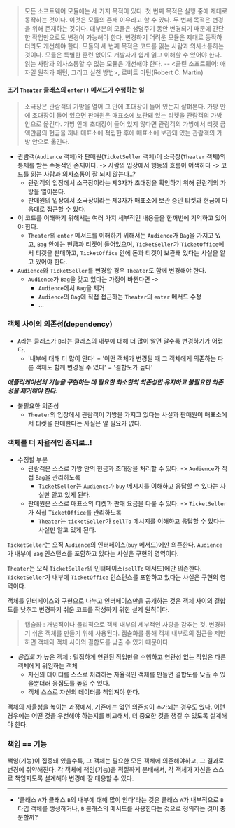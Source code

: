 >모든 소프트웨어 모듈에는 세 가지 목적이 있다. 첫 번째 목적은 실행 중에 제대로 동작하는 것이다. 이것은 모듈의 존재 이유라고 할 수 있다.
>두 번째 목적은 변경을 위해 존재하는 것이다. 대부분의 모듈은 생명주기 동안 변경되기 때문에 간단한 작업만으로도 변경이 가능해야 한다. 변경하기 어려운 모듈은 제대로 동작하더라도 개선해야 한다.
>모듈의 세 번째 목적은 코드를 읽는 사람과 의사소통하는 것이다. 모듈은 특별한 훈련 없이도 개발자가 쉽게 읽고 이해할 수 있어야 한다. 읽는 사람과 의사소통할 수 없는 모듈은 개선해야 한다.
> -- <클린 소프트웨어: 애자일 원칙과 패턴, 그리고 실천 방법>, 로버트 마틴(Robert C. Martin)

#### 초기 `Theater` 클래스의 `enter()` 메서드가 수행하는 일
>소극장은 관람객의 가방을 열어 그 안에 초대장이 들어 있는지 살펴본다.
가방 안에 초대장이 들어 있으면 판매원은 매표소에 보관돼 있는 티켓을 관람객의 가방 안으로 옮긴다.
가방 안에 초대장이 들어 있지 않다면 관람객의 가방에서 티켓 
금액만큼의 현금을 꺼내 매표소에 적립한 후에 매표소에 보관돼 있는 관람객의 가방 안으로 옮긴다.

- 관람객(`Audience` 객체)와 판매원(`TicketSeller` 객체)이 소극장(`Theater` 객체)의 통제를 받는 수동적인 존재이다.
  -> 사람의 입장에서 행동의 흐름이 어색하다 -> 코드를 읽는 사람과 의사소통이 잘 되지 않는다..?
  - 관람객의 입장에서 소극장이라는 제3자가 초대장을 확인하기 위해 관람객의 가방을 열어본다.
  - 판매원의 입장에서 소극장이라는 제3자가 매표소에 보관 중인 티켓과 현금에 마음대로 접근할 수 있다.
- 이 코드를 이해하기 위해서는 여러 가지 세부적인 내용들을 한꺼번에 기억하고 있어야 한다.
  - `Theater`의 `enter` 메서드를 이해하기 위해서는 `Audience`가 `Bag`을 가지고 있고, `Bag` 안에는 현금과 티켓이 들어있으며, `TicketSeller`가 `TicketOffice`에서 티켓을 판매하고, `TicketOffice` 안에 돈과 티켓이 보관돼 있다는 사실을 알고 있어야 한다.
- `Audience`와 `TicketSeller`를 변경할 경우 `Theater`도 함께 변경해야 한다.
  - `Audience`가 `Bag`을 갖고 있다는 가정이 바뀐다면 ->
    - `Audience`에서 `Bag`을 제거
    - `Audience`의 `Bag`에 직접 접근하는 `Theater`의 `enter` 메서드 수정
    - ...
### 객체 사이의 의존성(dependency)
- `A`라는 클래스가 `B`라는 클래스의 내부에 대해 더 많이 알면 알수록 변경하기가 어렵다.
  - '내부에 대해 더 많이 안다' = '어떤 객체가 변경될 때 그 객체에게 의존하는 다른 객체도 함께 변경될 수 있다' = '결합도가 높다'

***애플리케이션의 기능을 구현하는 데 필요한 최소한의 의존성만 유지하고 불필요한 의존성을 제거해야 한다.***

- 불필요한 의존성
  - `Theater`의 입장에서 관람객이 가방을 가지고 있다는 사실과 판매원이 매표소에서 티켓을 판매한다는 사실은 알 필요가 없다.

### 객체를 더 자율적인 존재로..!
- 수정할 부분
  - 관람객은 스스로 가방 안의 현금과 초대장을 처리할 수 있다. -> `Audience`가 직접 `Bag`을 관리하도록
    - `TicketSeller`는 `Audience`가 `buy` 메시지를 이해하고 응답할 수 있다는 사실만 알고 있게 된다.
  - 판매원은 스스로 매표소의 티켓과 판매 요금을 다룰 수 있다. -> `TicketSeller`가 직접 `TicketOffice`를 관리하도록
    - `Theater`는 `ticketSeller`가 `sellTo` 메시지를 이해하고 응답할 수 있다는 사실만 알고 있게 된다.

`TicketSeller`는 오직 `Audience`의 인터페이스(`buy` 메서드)에만 의존한다. `Audience`가 내부에 `Bag` 인스턴스를 포함하고 있다는 사실은 구현의 영역이다.

`Theater`는 오직 `TicketSeller`의 인터페이스(`sellTo` 메서드)에만 의존한다. `TicketSeller`가 내부에 `TicketOffice` 인스턴스를 포함하고 있다는 사실은 구현의 영역이다.

객체를 인터페이스와 구현으로 나누고 인터페이스만을 공개하는 것은 객체 사이의 결합도를 낮추고 변경하기 쉬운 코드를 작성하기 위한 설계 원칙이다.

> 캡슐화 : 개념적이나 물리적으로 객체 내부의 세부적인 사항을 감추는 것. 변경하기 쉬운 객체를 만들기 위해 사용된다. 캡슐화를 통해 객체 내부로의 접근을 제한하면 객체와 객체 사이의 결합도를 낮출 수 있기 때문이다.

- *응집도* 가 높은 객체 : 밀접하게 연관된 작업만을 수행하고 연관성 없는 작업은 다른 객체에게 위임하는 객체
  - 자신의 데이터를 스스로 처리하는 자율적인 객체를 만들면 결합도를 낮출 수 있을뿐더러 응집도를 높일 수 있다.
  - 객체 스스로 자신의 데이터를 책임져야 한다.

객체의 자율성을 높이는 과정에서, 기존에는 없던 의존성이 추가되는 경우도 있다. 이런 경우에는 어떤 것을 우선해야 하는지를 비교해서, 더 중요한 것을 챙길 수 있도록 설계해야 한다.

### 책임 == 기능
책임(기능)이 집중돼 있을수록, 그 객체는 필요한 모든 객체에 의존해야하고, 그 결과로 변경에 취약해진다. 각 객체에 책임(기능)을 적절하게 분배해서, 각 객체가 자신을 스스로 책임지도록 설계해야
변경에 잘 대응할 수 있다.

-------------------------------
- '클래스 `A`가 클래스 `B`의 내부에 대해 많이 안다'라는 것은 클래스 `A`가 내부적으로 `B` 타입 객체를 생성하거나, `B` 클래스의 메서드를 사용한다는 것으로 정의하는 것이 충분할까? 